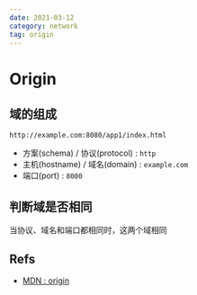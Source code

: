 ```yaml
---
date: 2021-03-12
category: network
tag: origin
---
```


# Origin

## 域的组成

`http://example.com:8080/app1/index.html`

- 方案(schema) / 协议(protocol) : `http`
- 主机(hostname) / 域名(domain) : `example.com`
- 端口(port) : `8080`

## 判断域是否相同

当协议、域名和端口都相同时，这两个域相同

## Refs

- [MDN : origin](https://developer.mozilla.org/en-US/docs/Glossary/Origin)
